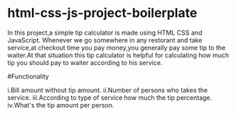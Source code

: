 # html-css-js-project-boilerplate

In this project,a simple tip calculator is made using HTML CSS and JavaScript.
Whenever we go somewhere in any restorant and take service,at checkout time you pay money,you generally pay some tip to the waiter.At that situation this tip calculator is helpful for calculating how much tip you should pay to waiter according to his service.

#Functionality

i.Bill amount without tip amount.
ii.Number of persons who takes the service.
iii.According to type of service how much the tip percentage.
iv.What's the tip amount per person.